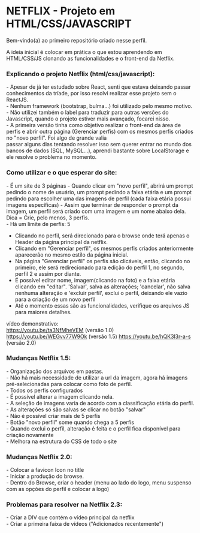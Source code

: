 <H1>NETFLIX - Projeto em HTML/CSS/JAVASCRIPT</H1>

Bem-vindo(a) ao primeiro repositório criado nesse perfil. 

A ideia inicial é colocar em prática o que estou aprendendo em HTML/CSS/JS clonando as funcionalidades e o front-end da Netflix.

<h3>Explicando o projeto Netflix (html/css/javascript):</h3>
 <p>- Apesar de já ter estudado sobre React, senti que estava deixando passar conhecimentos da tríade, por isso resolvi realizar esse projeto sem o ReactJS.<br>
 - Nenhum framework (bootstrap, bulma...) foi utilizado pelo mesmo motivo.<br>
 - Não utilizei também o label para traduzir para outras versões do Javascript, quando o projeto estiver mais avançado, focarei nisso.<br>
 - A primeira versão tinha como objetivo realizar o front-end da área de perfis e abrir outra página (Gerenciar perfis) com os mesmos perfis criados no "novo perfil". Foi algo de grande valia<br>
 passar alguns dias tentando resolver isso sem querer entrar no mundo dos bancos de dados (SQL, MySQL...), aprendi bastante sobre LocalStorage e ele resolve o problema no momento.</p>

<h3>Como utilizar e o que esperar do site:</h3>
<p>- É um site de 3 páginas
- Quando clicar em "novo perfil", abrirá um prompt pedindo o nome de usuário, um prompt pedindo a faixa etária e um prompt pedindo para escolher uma das imagens de perfil (cada faixa etária possui imagens específicas)
- Assim que terminar de responder o prompt da imagem, um perfil será criado com uma imagem e um nome abaixo dela.<br>
Dica = Crie, pelo menos, 3 perfis.<br>
- Há um limite de perfis: 5 <br>

- Clicando no perfil, será direcionado para o browse onde terá apenas o Header da página principal da netflix.<br>
- Clicando em "Gerenciar perfil", os mesmos perfis criados anteriormente aparecerão no mesmo estilo da página inicial.<br>
- Na página "Gerenciar perfil" os perfis são clicáveis, então, clicando no primeiro, ele será redirecionado para edição do perfil 1, no segundo, perfil 2 e assim por diante.<br>
- É possível editar nome, imagem(clicando na foto) e a faixa etária clicando em "editar". 'Salvar', salva as alterações; 'cancelar', não salva nenhuma alteração e 'excluir perfil', exclui o perfil, deixando ele vazio para a criação de um novo perfil <br> 
- Até o momento essas são as funcionalidades, verifique os arquivos JS para maiores detalhes.<br>
</p>

vídeo demonstrativo:<br>
https://youtu.be/ta3NfMheVEM (versão 1.0)<br>
https://youtu.be/WEGvv77W9Ok (versão 1.5)
https://youtu.be/hQK3l3r-a-s (versão 2.0)

<h3>Mudanças Netflix 1.5:</h3>
<p>- Organização dos arquivos em pastas.<br>
- Não há mais necessidade de utilizar a url da imagem, agora há imagens pré-selecionadas para colocar como foto de perfil.<br>
- Todos os perfis configurados<br>
- É possível alterar a imagem clicando nela.<br>
- A seleção de imagens varia de acordo com a classificação etária do perfil.<br>
- As alterações só são salvas se clicar no botão "salvar"<br>
- Não é possível criar mais de 5 perfis<br>
- Botão "novo perfil" some quando chega a 5 perfis<br>
- Quando exclui o perfil, alteração é feita e o perfil fica disponível para criação novamente<br>
- Melhora na estrutura do CSS de todo o site<br></p>

<h3>Mudanças Netflix 2.0:</h3>
<p>- Colocar a favicon Icon no title<br>
- Iniciar a produção do browse.<br>
- Dentro do Browse, criar o header (menu ao lado do logo, menu suspenso com as opções do perfil e colocar a logo)</p>

<h3> Problemas para resolver na Netflix 2.3:</h3>
<p>- Criar a DIV que contém o vídeo principal da netflix<br>
- Criar a primeira faixa de vídeos ("Adicionados recentemente")
